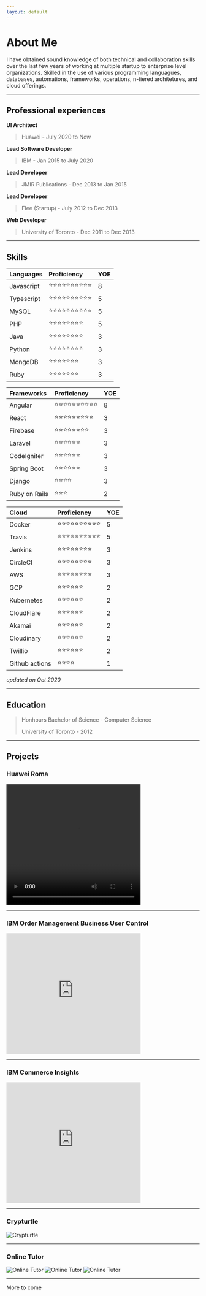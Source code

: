 ```yaml
---
layout: default
---
```

# About Me

I have obtained sound knowledge of both technical and collaboration skills over the last few years of working at multiple startup to enterprise level organizations. Skilled in the use of various programming languagues, databases, automations, frameworks, operations, n-tiered architetures, and cloud offerings.

* * *

## Professional experiences

**UI Architect**
> Huawei - July 2020 to Now

**Lead Software Developer**
> IBM - Jan 2015 to July 2020

**Lead Developer**
> JMIR Publications - Dec 2013 to Jan 2015

**Lead Developer**
> Flee (Startup) - July 2012 to Dec 2013

**Web Developer**
> University of Toronto - Dec 2011 to Dec 2013

* * *

## Skills

| Languages        | Proficiency       | YOE   |
|:-------------|:------------------|:------|
| Javascript   | ⭐⭐⭐⭐⭐⭐⭐⭐⭐⭐       | 8  |
| Typescript   | ⭐⭐⭐⭐⭐⭐⭐⭐⭐⭐       | 5  |
| MySQL         | ⭐⭐⭐⭐⭐⭐⭐⭐⭐⭐          | 5 |
| PHP          | ⭐⭐⭐⭐⭐⭐⭐⭐       | 5  |
| Java         | ⭐⭐⭐⭐⭐⭐⭐⭐         | 3  |
| Python       | ⭐⭐⭐⭐⭐⭐⭐⭐         | 3  |
| MongoDB         | ⭐⭐⭐⭐⭐⭐⭐          | 3 |
| Ruby         | ⭐⭐⭐⭐⭐⭐⭐          | 3 |

| Frameworks   | Proficiency       | YOE   |
|:-------------|:------------------|:------|
| Angular   | ⭐⭐⭐⭐⭐⭐⭐⭐⭐⭐       | 8  |
| React   | ⭐⭐⭐⭐⭐⭐⭐⭐⭐       | 3  |
| Firebase         | ⭐⭐⭐⭐⭐⭐⭐⭐          | 3 |
| Laravel          | ⭐⭐⭐⭐⭐⭐       | 3  |
| CodeIgniter          | ⭐⭐⭐⭐⭐⭐       | 3  |
| Spring Boot         | ⭐⭐⭐⭐⭐⭐         | 3  |
| Django       | ⭐⭐⭐⭐        | 3  |
| Ruby on Rails         | ⭐⭐⭐          | 2 |

| Cloud   | Proficiency       | YOE   |
|:-------------|:------------------|:------|
| Docker   | ⭐⭐⭐⭐⭐⭐⭐⭐⭐⭐       | 5  |
| Travis  | ⭐⭐⭐⭐⭐⭐⭐⭐⭐⭐       | 5  |
| Jenkins          | ⭐⭐⭐⭐⭐⭐⭐⭐       | 3  |
| CircleCI       | ⭐⭐⭐⭐⭐⭐⭐⭐        | 3  |
| AWS       | ⭐⭐⭐⭐⭐⭐⭐⭐        | 3  |
| GCP       | ⭐⭐⭐⭐⭐⭐        | 2  |
| Kubernetes         | ⭐⭐⭐⭐⭐⭐          | 2 |
| CloudFlare         | ⭐⭐⭐⭐⭐⭐          | 2 |
| Akamai         | ⭐⭐⭐⭐⭐⭐          | 2 |
| Cloudinary         | ⭐⭐⭐⭐⭐⭐          | 2 |
| Twillio         | ⭐⭐⭐⭐⭐⭐          | 2 |
| Github actions         | ⭐⭐⭐⭐         | 1  |

_updated on Oct 2020_

* * *

## Education

> Honhours Bachelor of Science - Computer Science
>
> University of Toronto - 2012

* * *

## Projects

### Huawei Roma

<video width="350" height="315" frameborader="0" allowfullscreen controls>
<source src="http://e-file.huawei.com/mediafiles/Video_MCD/EBG/PUBLIC/en/2020/01/2421def8-962a-4336-a306-e781f5036432.mp4" type="video/mp4">
</video>

* * *

### IBM Order Management Business User Control

<iframe src="https://www.youtube.com/embed/mBJ-dUKfQxg"
    width="350"
    height="315"
    frameborder="0"
    allowfullscreen>
</iframe>

* * *

### IBM Commerce Insights

<iframe src="https://www.youtube.com/embed/Rdau2npWuKY"
    width="350"
    height="315"
    frameborder="0"
    allowfullscreen>
</iframe>

* * *

### Crypturtle

![Crypturtle](https://s3.amazonaws.com/ionic-marketplace/crypturtle/screenshot_6.jpg)

* * *

### Online Tutor

![Online Tutor](https://user-images.githubusercontent.com/70731255/96349300-b266c200-107c-11eb-9c29-b1a43b5373e4.png)
![Online Tutor](https://user-images.githubusercontent.com/70731255/96349302-b4c91c00-107c-11eb-8b2a-09fc3e9d5edf.png)
![Online Tutor](https://user-images.githubusercontent.com/70731255/96349303-b4c91c00-107c-11eb-930b-5f97dc831ec5.png)

* * *
More to come
